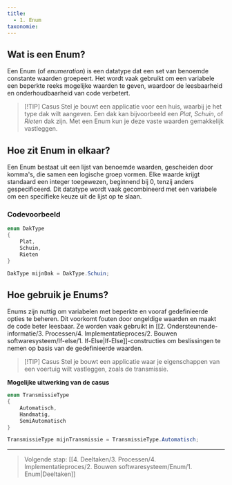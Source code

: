 ```yaml
---
title:
  - 1. Enum
taxonomie:
---
```


## Wat is een Enum?
Een Enum (of _enumeration_) is een datatype dat een set van benoemde constante waarden groepeert. Het wordt vaak gebruikt om een variabele een beperkte reeks mogelijke waarden te geven, waardoor de leesbaarheid en onderhoudbaarheid van code verbetert.

> [!TIP] Casus
> Stel je bouwt een applicatie voor een huis, waarbij je het type dak wilt aangeven. Een dak kan bijvoorbeeld een _Plat_, _Schuin_, of _Rieten_ dak zijn. Met een Enum kun je deze vaste waarden gemakkelijk vastleggen.

## Hoe zit Enum in elkaar?
Een Enum bestaat uit een lijst van benoemde waarden, gescheiden door komma's, die samen een logische groep vormen. Elke waarde krijgt standaard een integer toegewezen, beginnend bij 0, tenzij anders gespecificeerd. Dit datatype wordt vaak gecombineerd met een variabele om een specifieke keuze uit de lijst op te slaan.

### Codevoorbeeld
```C#
enum DakType 
{
    Plat,
    Schuin,
    Rieten
}

DakType mijnDak = DakType.Schuin;
```

## Hoe gebruik je Enums?
Enums zijn nuttig om variabelen met beperkte en vooraf gedefinieerde opties te beheren. Dit voorkomt fouten door ongeldige waarden en maakt de code beter leesbaar. Ze worden vaak gebruikt in [[2. Ondersteunende-informatie/3. Processen/4. Implementatieproces/2. Bouwen softwaresysteem/If-else/1. If-Else|If-Else]]-constructies om beslissingen te nemen op basis van de gedefinieerde waarden.

> [!TIP] Casus
> Stel je bouwt een applicatie waar je eigenschappen van een voertuig wilt vastleggen, zoals de transmissie.


**Mogelijke uitwerking van de casus**
```C#
enum TransmissieType 
{
    Automatisch,
    Handmatig,
    SemiAutomatisch
}

TransmissieType mijnTransmissie = TransmissieType.Automatisch;
```

---

> Volgende stap: [[4. Deeltaken/3. Processen/4. Implementatieproces/2. Bouwen softwaresysteem/Enum/1. Enum|Deeltaken]] 